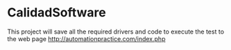 # CalidadSoftware
This project will save all the required drivers and code to execute the test to the web page http://automationpractice.com/index.php
